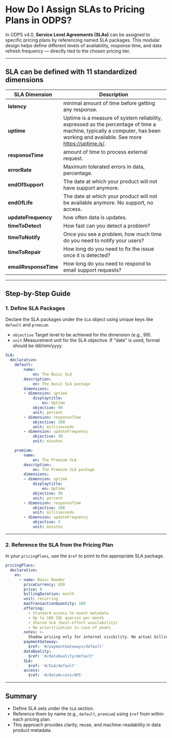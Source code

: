 # How Do I Assign SLAs to Pricing Plans in ODPS?

In ODPS v4.0, **Service Level Agreements (SLAs)** can be assigned to specific pricing plans by referencing named SLA packages. This modular design helps define different levels of availability, response time, and data refresh frequency — directly tied to the chosen pricing tier.

---

## SLA can be defined with 11 standardized dimensions

| SLA Dimension  | Description | 
|---|---|
| **latency** | minimal amount of time before getting any response. |
| **uptime** | Uptime is a measure of system reliability, expressed as the percentage of time a machine, typically a computer, has been working and available. See more https://uptime.is/. |
| **responseTime** | amount of time to process external request. |
| **errorRate** | Maximum tolerated errors in data, percentage. |
| **endOfSupport** | The date at which your product will not have support anymore. |
| **endOfLife** | The date at which your product will not be available anymore. No support, no access. |
| **updateFrequency** | how often data is updates. |
| **timeToDetect** | How fast can you detect a problem? |
| **timeToNotify** | Once you see a problem, how much time do you need to notify your users? |
| **timeToRepair** | How long do you need to fix the issue once it is detected? |
| **emailResponseTime** | How long do you need to respond to email support requests? |


--- 

## Step-by-Step Guide

### 1. Define SLA Packages

Declare the SLA packages under the `SLA` object using unique keys like `default` and `premium`.

- `objective` Target level to be achieved for the dimension (e.g., 99).
- `unit` Measurement unit for the SLA objective. If "date" is used, format should be dd/mm/yyyy.

```yaml
SLA:
  declarative:
    default:
        name:
            en: The Basic SLA
        description:
            en: The basic SLA package
        dimensions:
        - dimension: uptime
            displaytitle:
                en: Uptime
            objective: 90
            unit: percent
        - dimension: responseTime
            objective: 200
            unit: milliseconds
        - dimension: updateFrequency
            objective: 30
            unit: minutes

    premium:
        name:
            en: The Premium SLA
        description:
            en: The Premium SLA package
        dimensions:
        - dimension: uptime
            displaytitle:
                en: Uptime
            objective: 99
            unit: percent
        - dimension: responseTime
            objective: 100
            unit: milliseconds
        - dimension: updateFrequency
            objective: 5
            unit: minutes
```

---

### 2. Reference the SLA from the Pricing Plan

In your `pricingPlans`, use the `$ref` to point to the appropriate SLA package.

```yaml
pricingPlans:
  declarative:
    en:
      - name: Basic Reader
        priceCurrency: USD
        price: 0
        billingDuration: month
        unit: recurring
        maxTransactionQuantity: 100
        offering:
          - Standard access to event metadata
          - Up to 100 SQL queries per month
          - Shared SLA (best-effort availability)
          - No prioritization in case of peaks
        notes: >-
          Shadow pricing only for internal visibility. No actual billing applied.
        paymentGateway:
          $ref: '#/paymentGateways/default'
        dataQuality:
          $ref: '#/dataQuality/default'
        SLA:
          $ref: '#/SLA/default'
        access:
          $ref: '#/dataAccess/API'
```

---

## Summary

- Define SLA sets under the `SLA` section.
- Reference them by name (e.g., `default`, `premium`) using `$ref` from within each pricing plan.
- This approach provides clarity, reuse, and machine-readability in data product metadata.

